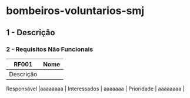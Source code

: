 # bombeiros-voluntarios-smj

## 1 - Descrição



### 2 - Requisitos Não Funcionais

RF001 | Nome |
:---------: | ---------- | 
Descrição|

Responsável |aaaaaaaa   |
Interessados | aaaaaaa     |
Prioridade |   aaaaaaaa   |
